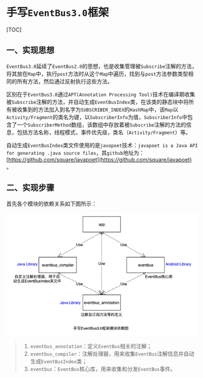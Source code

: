 # 手写`EventBus3.0`框架

[TOC]

## 一、实现思想

`EventBus3.0`延续了`EventBus2.0`的思想，也是收集管理被`Subscribe`注解的方法，将其放在`Map`中，执行`post`方法时从这个`Map`中遍历，找到与`post`方法参数类型相同的所有方法，然后通过反射执行这些方法。

区别在于`EventBus3.0`通过`APT(Annotation Processing Tool)`技术在编译期收集被`Subscribe`注解的方法，并自动生成`EventBusIndex`类，在该类的静态块中将所有被收集到的方法加入到名字为`SUBSCRIBER_INDEX`的`HashMap`中，该`Map`以`Activity/Fragment`的类名为键，以`SubscriberInfo`为值，`SubscriberInfo`中包含了一个`SubscriberMethod`数组，该数组中存放着被`Subscribe`注解的方法的信息，包括方法名称，线程模式，事件优先级，类名（`Activity/Fragment`）等。

自动生成`EventBusIndex`类文件使用的是`javapoet`技术：`javapoet is a Java API for generating .java source files`，其`github`地址为：[https://github.com/square/javapoet](https://github.com/square/javapoet) 。

## 二、实现步骤

首先各个模块的依赖关系如下图所示：

![image](https://github.com/tianyalu/NeEventBus3ManualImpl/raw/master/show/eventbus_module_dependence_relation.png)

> 1. `eventbus_annotation`：定义`EventBus`相关的注解；
> 2. `eventbus_compiler`：注解处理器，用来收集`EventBus`注解信息并自动生成`EventBusIndex`类；
> 3. `eventbus`：`EventBus`核心库，用来收集和分发`EventBus`事件。





